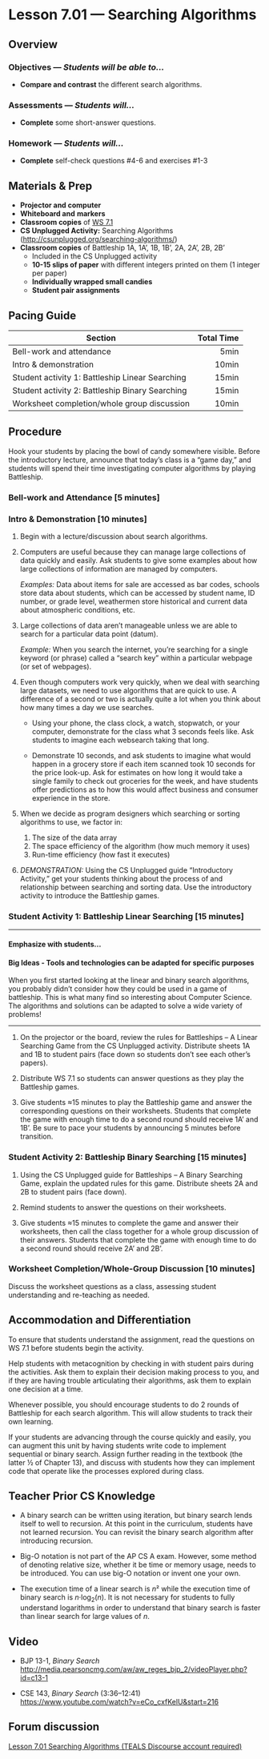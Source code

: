 Lesson 7.01 — Searching Algorithms
====================================================================================================

Overview
--------
### Objectives — _Students will be able to…_
- **Compare and contrast** the different search algorithms.

### Assessments — _Students will…_
- **Complete** some short-answer questions.

### Homework — _Students will…_
- **Complete** self-check questions \#4-6 and exercises \#1-3


Materials & Prep
----------------
- **Projector and computer**
- **Whiteboard and** **markers**
- **Classroom copies** of [WS 7.1]
- **CS Unplugged Activity:** Searching Algorithms (<http://csunplugged.org/searching-algorithms/>)
- **Classroom copies** of Battleship 1A, 1A’, 1B, 1B’, 2A, 2A’, 2B, 2B’
  - Included in the CS Unplugged activity
  - **10-15 slips of paper** with different integers printed on them (1 integer per paper)
  - **Individually wrapped small candies**
  - **Student pair assignments**


Pacing Guide
------------
| Section                                         | Total Time |
|-------------------------------------------------|-----------:|
| Bell-work and attendance                        |       5min |
| Intro & demonstration                           |      10min |
| Student activity 1: Battleship Linear Searching |      15min |
| Student activity 2: Battleship Binary Searching |      15min |
| Worksheet completion/whole group discussion     |      10min |


Procedure
---------
Hook your students by placing the bowl of candy somewhere visible. Before the introductory lecture,
announce that today’s class is a “game day,” and students will spend their time investigating
computer algorithms by playing Battleship.

### Bell-work and Attendance \[5 minutes\]

### Intro & Demonstration \[10 minutes\]

1. Begin with a lecture/discussion about search algorithms.

2. Computers are useful because they can manage large collections of data quickly and easily. Ask
   students to give some examples about how large collections of information are managed by
   computers.

   _Examples:_ Data about items for sale are accessed as bar codes, schools store data about
   students, which can be accessed by student name, ID number, or grade level, weathermen store
   historical and current data about atmospheric conditions, etc.

3. Large collections of data aren’t manageable unless we are able to search for a particular data point (datum).

   _Example:_ When you search the internet, you’re searching for a single keyword (or phrase) called
   a “search key” within a particular webpage (or set of webpages).

4. Even though computers work very quickly, when we deal with searching large datasets, we need to
   use algorithms that are quick to use. A difference of a second or two is actually quite a lot when
   you think about how many times a day we use searches.

   - Using your phone, the class clock, a watch, stopwatch, or your computer, demonstrate for the
     class what 3 seconds feels like. Ask students to imagine each websearch taking that long.

   - Demonstrate 10 seconds, and ask students to imagine what would happen in a grocery store if
     each item scanned took 10 seconds for the price look-up. Ask for estimates on how long it would
     take a single family to check out groceries for the week, and have students offer predictions
     as to how this would affect business and consumer experience in the store.

5. When we decide as program designers which searching or sorting algorithms to use, we factor in:

   1. The size of the data array
   2. The space efficiency of the algorithm (how much memory it uses)
   3. Run-time efficiency (how fast it executes)

6. _DEMONSTRATION:_ Using the CS Unplugged guide “Introductory Activity,” get your students thinking
   about the process of and relationship between searching and sorting data. Use the introductory
   activity to introduce the Battleship games.

### Student Activity 1: Battleship Linear Searching \[15 minutes\]

---

#### Emphasize with students...

#### Big Ideas - Tools and technologies can be adapted for specific purposes

When you first started looking at the linear and binary search algorithms, you probably didn’t consider how they could be used in a game of battleship. This is what many find so interesting about Computer Science. The algorithms and solutions can be adapted to solve a wide variety of problems!

---

1. On the projector or the board, review the rules for Battleships – A Linear Searching Game from
  the CS Unplugged activity. Distribute sheets 1A and 1B to student pairs (face down so students
  don’t see each other’s papers).

2. Distribute WS 7.1 so students can answer questions as they play the Battleship games.

3. Give students ≈15 minutes to play the Battleship game and answer the corresponding questions on
  their worksheets. Students that complete the game with enough time to do a second round should
  receive 1A’ and 1B’. Be sure to pace your students by announcing 5 minutes before transition.

### Student Activity 2: Battleship Binary Searching \[15 minutes\]

1. Using the CS Unplugged guide for Battleships – A Binary Searching Game, explain the updated rules
  for this game. Distribute sheets 2A and 2B to student pairs (face down).

2. Remind students to answer the questions on their worksheets.

3. Give students ≈15 minutes to complete the game and answer their worksheets, then call the class
  together for a whole group discussion of their answers. Students that complete the game with
  enough time to do a second round should receive 2A’ and 2B’.

### Worksheet Completion/Whole-Group Discussion \[10 minutes\]
Discuss the worksheet questions as a class, assessing student understanding and re-teaching as
needed.


Accommodation and Differentiation
---------------------------------
To ensure that students understand the assignment, read the questions on WS 7.1 before students
begin the activity.

Help students with metacognition by checking in with student pairs during the activities. Ask them
to explain their decision making process to you, and if they are having trouble articulating their
algorithms, ask them to explain one decision at a time.

Whenever possible, you should encourage students to do 2 rounds of Battleship for each search
algorithm. This will allow students to track their own learning.

If your students are advancing through the course quickly and easily, you can augment this unit by
having students write code to implement sequential or binary search. Assign further reading in the
textbook (the latter ½ of Chapter 13), and discuss with students how they can implement code that
operate like the processes explored during class.


Teacher Prior CS Knowledge
--------------------------
- A binary search can be written using iteration, but binary search lends itself to well to
  recursion. At this point in the curriculum, students have not learned recursion. You can revisit
  the binary search algorithm after introducing recursion.

- Big-O notation is not part of the AP CS A exam. However, some method of denoting relative size,
  whether it be time or memory usage, needs to be introduced. You can use big-O notation or invent
  one your own.

- The execution time of a linear search is _n_&sup2; while the execution time of binary search is
  _n_&middot;log<sub>2</sub>(_n_). It is not necessary for students to fully understand logarithms
  in order to understand that binary search is faster than linear search for large values of _n_.


Video
-----
- BJP 13-1, _Binary Search_<br>
  <http://media.pearsoncmg.com/aw/aw_reges_bjp_2/videoPlayer.php?id=c13-1>

- CSE 143, _Binary Search_ (3:36–12:41)<br>
  <https://www.youtube.com/watch?v=eCo_cxfKelU&start=216>


Forum discussion
----------------
[Lesson 7.01 Searching Algorithms (TEALS Discourse account required)](http://forums.tealsk12.org/c/unit-7/7-01-searching-algorithms)


[WS 7.1]:   https://raw.githubusercontent.com/TEALSK12/apcsa-public/master/curriculum/Unit7/WS%207.1.docx
